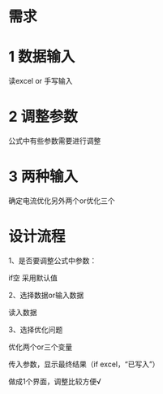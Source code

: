 # 需求

# 1 数据输入

读excel or 手写输入

# 2 调整参数

公式中有些参数需要进行调整

# 3 两种输入

确定电流优化另外两个or优化三个



# 设计流程

1、是否要调整公式中参数：

if空 采用默认值

2、选择数据or输入数据

读入数据

3、选择优化问题

优化两个or三个变量

传入参数，显示最终结果（if excel，“已写入”）

做成1个界面，调整比较方便√
